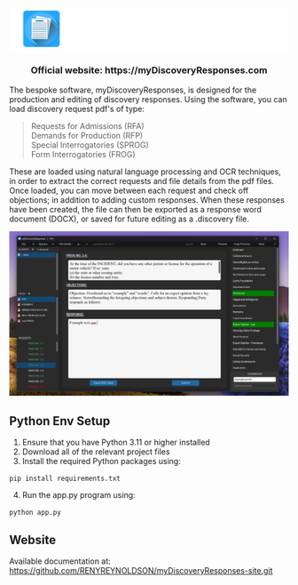 <div align="center">
  <picture>
      <img src="./Images/TITLE_IMAGE.PNG">
    </picture>
<br />


<h3>
Official website: https://myDiscoveryResponses.com
</h3>
</div>

The bespoke software, myDiscoveryResponses, is designed for the production and editing of discovery responses. Using the software, you can load discovery request pdf's of type: 
> Requests for Admissions (RFA)
> <br />
> Demands for Production (RFP)
> <br />
> Special Interrogatories (SPROG)
> <br />
> Form Interrogatories (FROG)

These are loaded using natural language processing and OCR techniques, in order to extract the correct requests and file details from the pdf files.
Once loaded, you can move between each request and check off objections; in addition to adding custom responses. When these responses have been created, the file can then be exported as a response word document (DOCX), or saved for future editing as a .discovery file.

![Example Screenshot](./Images/USER_GUIDE_IMAGE.png)

## Python Env Setup
1. Ensure that you have Python 3.11 or higher installed
2. Download all of the relevant project files
3. Install the required Python packages using:
```
pip install requirements.txt
```
4. Run the app.py program using:
```
python app.py
```

## Website
Available documentation at:
  https://github.com/RENYREYNOLDSON/myDiscoveryResponses-site.git


